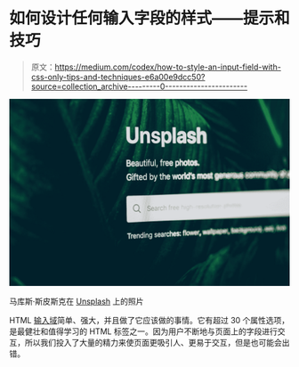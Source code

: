 # 如何设计任何输入字段的样式——提示和技巧

> 原文：<https://medium.com/codex/how-to-style-an-input-field-with-css-only-tips-and-techniques-e6a00e9dcc50?source=collection_archive---------0----------------------->

![](img/ff84fd4dbaaf0146b545d3ad3a3e4c59.png)

马库斯·斯皮斯克在 [Unsplash](https://unsplash.com?utm_source=medium&utm_medium=referral) 上的照片

HTML [输入域](https://www.youtube.com/watch?v=3AK3vspZvvM)简单、强大，并且做了它应该做的事情。它有超过 30 个属性选项，是最健壮和值得学习的 HTML 标签之一。因为用户不断地与页面上的字段进行交互，所以我们投入了大量的精力来使页面更吸引人、更易于交互，但是也可能会出错。